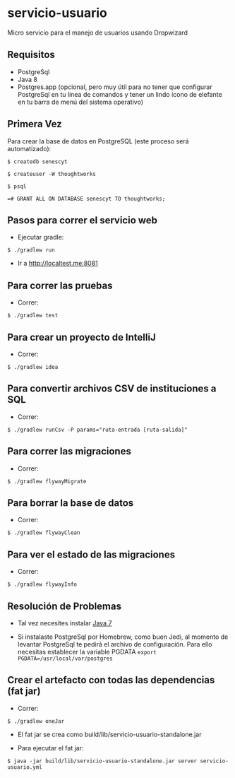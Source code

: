# servicio-usuario

Micro servicio para el manejo de usuarios usando Dropwizard

## Requisitos
- PostgreSql
- Java 8
- Postgres.app (opcional, pero muy útil para no tener que configurar PostgreSql en tu línea de comandos y tener un lindo ícono de elefante en tu barra de menú del sistema operativo)

## Primera Vez

Para crear la base de datos en PostgreSQL (este proceso será automatizado):
```
$ createdb senescyt

$ createuser -W thoughtworks

$ psql

=# GRANT ALL ON DATABASE senescyt TO thoughtworks;
```

## Pasos para correr el servicio web

- Ejecutar gradle:

```
$ ./gradlew run
```
      
- Ir a <http://localtest.me:8081>


## Para correr las pruebas

- Correr:

```
$ ./gradlew test
```

## Para crear un proyecto de IntelliJ

- Correr:

```
$ ./gradlew idea
```

## Para convertir archivos CSV de instituciones a SQL

- Correr:

```
$ ./gradlew runCsv -P params="ruta-entrada [ruta-salida]"
```

## Para correr las migraciones
 
- Correr:
 
```
$ ./gradlew flywayMigrate
```

## Para borrar la base de datos 

- Correr:

```
$ ./gradlew flywayClean
```

## Para ver el estado de las migraciones 

- Correr:

```
$ ./gradlew flywayInfo
```


Resolución de Problemas
----------------

- Tal vez necesites instalar [Java 7](http://www.oracle.com/technetwork/java/javase/downloads/jdk7-downloads-1880260.html)

- Si instalaste PostgreSql por Homebrew, como buen Jedi, al momento de levantar PostgreSql te pedirá el archivo de configuración. Para ello necesitas establecer la variable PGDATA
```export PGDATA=/usr/local/var/postgres```

Crear el artefacto con todas las dependencias (fat jar)
---------------

- Correr:

```
$ ./gradlew oneJar
```

- El fat jar se crea como build/lib/servicio-usuario-standalone.jar

- Para ejecutar el fat jar:

```
$ java -jar build/lib/servicio-usuario-standalone.jar server servicio-usuario.yml
```
